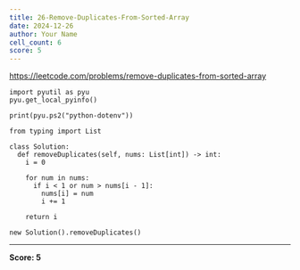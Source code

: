 ```yaml
---
title: 26-Remove-Duplicates-From-Sorted-Array
date: 2024-12-26
author: Your Name
cell_count: 6
score: 5
---
```


https://leetcode.com/problems/remove-duplicates-from-sorted-array


```
import pyutil as pyu
pyu.get_local_pyinfo()
```


```
print(pyu.ps2("python-dotenv"))
```


```
from typing import List
```


```
class Solution:
  def removeDuplicates(self, nums: List[int]) -> int:
    i = 0

    for num in nums:
      if i < 1 or num > nums[i - 1]:
        nums[i] = num
        i += 1

    return i
```


```
new Solution().removeDuplicates()
```


---
**Score: 5**